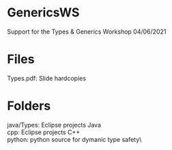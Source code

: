 # GenericsWS
Support for the Types & Generics Workshop 04/06/2021

# Files
Types.pdf: Slide hardcopies

# Folders
java/Types: Eclipse projects Java\
cpp: Eclipse projects C++\
python: python source for dymanic type safety\
